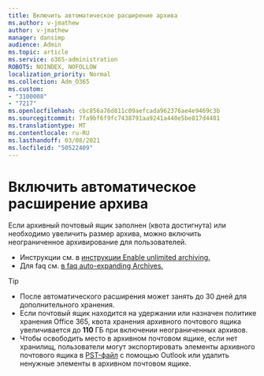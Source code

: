 ```yaml
---
title: Включить автоматическое расширение архива
ms.author: v-jmathew
author: v-jmathew
manager: dansimp
audience: Admin
ms.topic: article
ms.service: o365-administration
ROBOTS: NOINDEX, NOFOLLOW
localization_priority: Normal
ms.collection: Adm_O365
ms.custom:
- "3100008"
- "7217"
ms.openlocfilehash: cbc856a76d811c09aefcada962376ae4e9469c3b
ms.sourcegitcommit: 7fa9bf6f9fc7438791aa9241a440e5be817d4401
ms.translationtype: MT
ms.contentlocale: ru-RU
ms.lasthandoff: 03/08/2021
ms.locfileid: "50522409"
---
```

# <a name="enable-auto-expanding-archiving"></a>Включить автоматическое расширение архива

Если архивный почтовый ящик заполнен (квота достигнута) или необходимо увеличить размер архива, можно включить неограниченное архивирование для пользователей.

- Инструкции см. в [инструкции Enable unlimited archiving.](https://docs.microsoft.com/office365/securitycompliance/enable-unlimited-archiving)
- Для faq см. [в faq auto-expanding Archives.](https://blogs.technet.microsoft.com/exchange/2018/04/09/office-365-auto-expanding-archives-faq/)

> [!TIP]
>
> - После автоматического расширения может занять до 30 дней для дополнительного хранения.
> - Если почтовый ящик находится на удержании или назначен политике хранения Office 365, квота хранения архивного почтового ящика увеличивается до **110** ГБ при включении неограниченных архивов.
> - Чтобы освободить место в архивном почтовом ящике, если нет хранилищ, пользователи могут экспортировать элементы архивного почтового ящика в [PST-файл](https://support.office.com/article/Export-or-backup-email-contacts-and-calendar-to-an-Outlook-pst-file-14252b52-3075-4e9b-be4e-ff9ef1068f91) с помощью Outlook или удалить ненужные элементы в архивном почтовом ящике.
